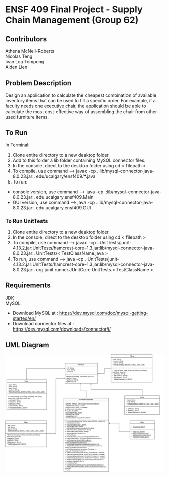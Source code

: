 # ENSF 409 Final Project - Supply Chain Management (Group 62)

## Contributors
Athena McNeil-Roberts <br /> 
Nicolas Teng <br /> 
Ivan Lou Tompong <br /> 
Alden Lien <br /> 

## Problem Description
Design an application to calculate the cheapest combination of available inventory items that can be used to fill a specific order. For example, if a faculty needs one executive chair, the application should be able to calculate the most cost-effective way of assembling the chair from other used furniture items.

## To Run
In Terminal:
1. Clone entire directory to a new desktop folder.
2. Add to this folder a lib folder containing MySQL connector files.
3. In the console, direct to the desktop folder using cd < filepath >
4. To compile, use command --> javac -cp .:lib/mysql-connector-java-8.0.23.jar:. edu/ucalgary/ensf409/*.java
5. To run:
- console version, use command --> java -cp .:lib/mysql-connector-java-8.0.23.jar:. edu.ucalgary.ensf409.Main
- GUI version, use command --> java -cp .:lib/mysql-connector-java-8.0.23.jar:. edu.ucalgary.ensf409.GUI

### To Run UnitTests
1. Clone entire directory to a new desktop folder.
2. In the console, direct to the desktop folder using cd < filepath >
3. To compile, use command --> javac -cp .:UnitTests/junit-4.13.2.jar:UnitTests/hamcrest-core-1.3.jar:lib/mysql-connector-java-8.0.23.jar:. UnitTests/< TestClassName.java >
4. To run, use command --> java -cp .:UnitTests/junit-4.13.2.jar:UnitTests/hamcrest-core-1.3.jar:lib/mysql-connector-java-8.0.23.jar:.  org.junit.runner.JUnitCore UnitTests.< TestClassName >


## Requirements
JDK <br /> 
MySQL
 - Download MySQL at : <https://dev.mysql.com/doc/mysql-getting-started/en/>
 - Download connector files at : <https://dev.mysql.com/downloads/connector/j/>

## UML Diagram
![Image description](https://github.com/March-27-Hackathon/supply-chain-management-arule11/blob/main/Project%20UML.png)
